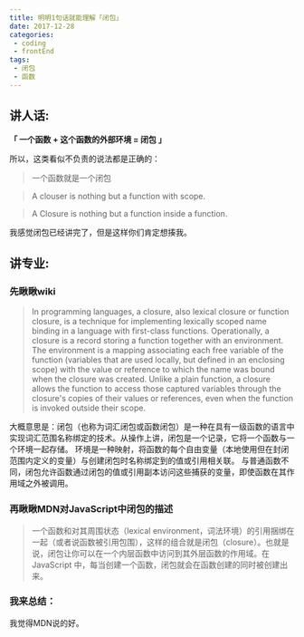 ```yaml
---
title: 明明1句话就能理解「闭包」
date: 2017-12-28
categories:
 - coding
 - frontEnd
tags:
 - 闭包
 - 函数
---
```


## 讲人话:

**「 一个函数 + 这个函数的外部环境   =   闭包 」**

所以，这类看似不负责的说法都是正确的：

> 一个函数就是一个闭包

> A clouser is nothing but a function with scope.

> A Closure is nothing but a function inside a function.

我感觉闭包已经讲完了，但是这样你们肯定想揍我。

## 讲专业:

### 先瞅瞅wiki
> In programming languages, a closure, also lexical closure or function closure, is a technique for implementing lexically scoped name binding in a language with first-class functions. Operationally, a closure is a record storing a function together with an environment. The environment is a mapping associating each free variable of the function (variables that are used locally, but defined in an enclosing scope) with the value or reference to which the name was bound when the closure was created. Unlike a plain function, a closure allows the function to access those captured variables through the closure's copies of their values or references, even when the function is invoked outside their scope.

大概意思是：闭包（也称为词汇闭包或函数闭包）是一种在具有一级函数的语言中实现词汇范围名称绑定的技术。从操作上讲，闭包是一个记录，它将一个函数与一个环境一起存储。 环境是一种映射，将函数的每个自由变量（本地使用但在封闭范围内定义的变量）与创建闭包时名称绑定到的值或引用相关联。 与普通函数不同，闭包允许函数通过闭包的值或引用副本访问这些捕获的变量，即使函数在其作用域之外被调用。

### 再瞅瞅MDN对JavaScript中闭包的描述
> 一个函数和对其周围状态（lexical environment，词法环境）的引用捆绑在一起（或者说函数被引用包围），这样的组合就是闭包（closure）。也就是说，闭包让你可以在一个内层函数中访问到其外层函数的作用域。在 JavaScript 中，每当创建一个函数，闭包就会在函数创建的同时被创建出来。

### 我来总结：

我觉得MDN说的好。


